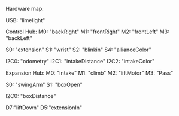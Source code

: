 Hardware map:

USB:
"limelight"

Control Hub:
M0: "backRight"
M1: "frontRight"
M2: "frontLeft"
M3: "backLeft"

S0: "extension"
S1: "wrist"
S2: "blinkin"
S4: "allianceColor"

I2C0: "odometry"
I2C1: "intakeDistance"
I2C2: "intakeColor"

Expansion Hub:
M0: "Intake"
M1: "climb"
M2: "liftMotor"
M3: "Pass"

S0: "swingArm"
S1: "boxOpen"

I2C0: "boxDistance"

D7:"liftDown"
D5:"extensionIn"
 